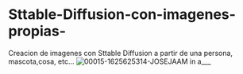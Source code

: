 # Sttable-Diffusion-con-imagenes-propias-
Creacion de imagenes con Sttable Diffusion a partir de una persona, mascota,cosa, etc...
![00015-1625625314-JOSEJAAM in a___](https://user-images.githubusercontent.com/92582462/201015637-a0d81858-e15c-4896-b86a-170f58c7cea1.png)
